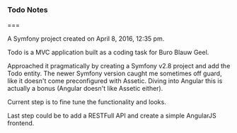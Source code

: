 ### Todo Notes
===

A Symfony project created on April 8, 2016, 12:35 pm.

Todo is a MVC application built as a coding task for Buro Blauw Geel.

Approached it pragmatically by creating a Symfony v2.8 project and add the Todo entity. The newer Symfony version
caught me sometimes off guard, like it doesn't come preconfigured with Assetic. Diving into Angular this
is actually a bonus (Angular doesn't like Assetic either).

Current step is to fine tune the functionality and looks.

Last step could be to add a RESTFull API and create a simple AngularJS frontend.


